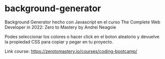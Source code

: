 # background-generator
Background Generator hecho con Javascript en el curso The Complete Web Developer in 2022: Zero to Mastery by Andrei Neagoie

Podes seleccionar los colores o hacer click en el boton aleatorio y devuelve la propiedad CSS para copiar y pegar en tu proyecto.

Link course: https://zerotomastery.io/courses/coding-bootcamp/
